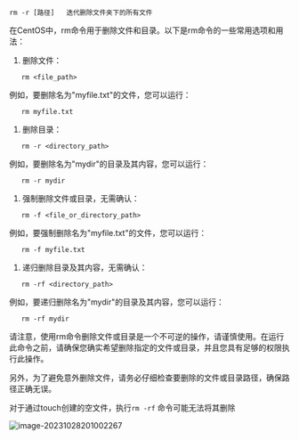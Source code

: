 ```
rm -r [路径]   迭代删除文件夹下的所有文件
```

在CentOS中，rm命令用于删除文件和目录。以下是rm命令的一些常用选项和用法：

1. 删除文件：

```
   rm <file_path>
```

例如，要删除名为"myfile.txt"的文件，您可以运行：

```
   rm myfile.txt
```

1. 删除目录：

```
   rm -r <directory_path>
```

例如，要删除名为"mydir"的目录及其内容，您可以运行：

```
   rm -r mydir
```

1. 强制删除文件或目录，无需确认：

```
   rm -f <file_or_directory_path>
```

例如，要强制删除名为"myfile.txt"的文件，您可以运行：

```
   rm -f myfile.txt
```

1. 递归删除目录及其内容，无需确认：

```
   rm -rf <directory_path>
```

例如，要递归删除名为"mydir"的目录及其内容，您可以运行：

```
   rm -rf mydir
```

请注意，使用rm命令删除文件或目录是一个不可逆的操作，请谨慎使用。在运行此命令之前，请确保您确实希望删除指定的文件或目录，并且您具有足够的权限执行此操作。

另外，为了避免意外删除文件，请务必仔细检查要删除的文件或目录路径，确保路径正确无误。



对于通过touch创建的空文件，执行`rm -rf` 命令可能无法将其删除

![image-20231028201002267](https://s2.loli.net/2023/10/28/jqxA9vMps8SrKwt.png)